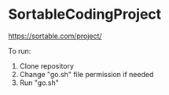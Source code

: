 # SortableCodingProject
https://sortable.com/project/


To run:
1) Clone repository
2) Change "go.sh" file permission if needed
3) Run "go.sh"
